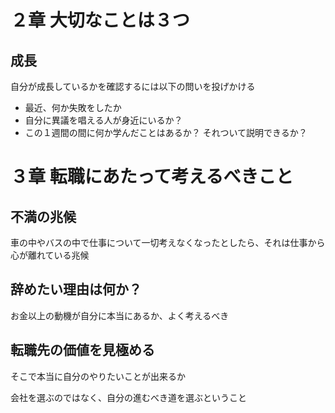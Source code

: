 
# ２章 大切なことは３つ

## 成長

自分が成長しているかを確認するには以下の問いを投げかける

- 最近、何か失敗をしたか
- 自分に異議を唱える人が身近にいるか？
- この１週間の間に何か学んだことはあるか？ それついて説明できるか？

# ３章 転職にあたって考えるべきこと

## 不満の兆候

車の中やバスの中で仕事について一切考えなくなったとしたら、それは仕事から心が離れている兆候

## 辞めたい理由は何か？

お金以上の動機が自分に本当にあるか、よく考えるべき

## 転職先の価値を見極める

そこで本当に自分のやりたいことが出来るか

会社を選ぶのではなく、自分の進むべき道を選ぶということ


